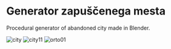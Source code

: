 # Generator zapuščenega mesta
Procedural generator of abandoned city made in Blender.



![city](https://user-images.githubusercontent.com/18052453/187275684-50008fb1-e5b0-4840-8333-e76266d6e224.png)
![city11](https://user-images.githubusercontent.com/18052453/187275294-865838c0-438b-48fb-bef5-2716e20b5040.png)
![orto01](https://user-images.githubusercontent.com/18052453/187275300-d0260643-80e6-4e04-8b03-a1579bfea2bb.png)

